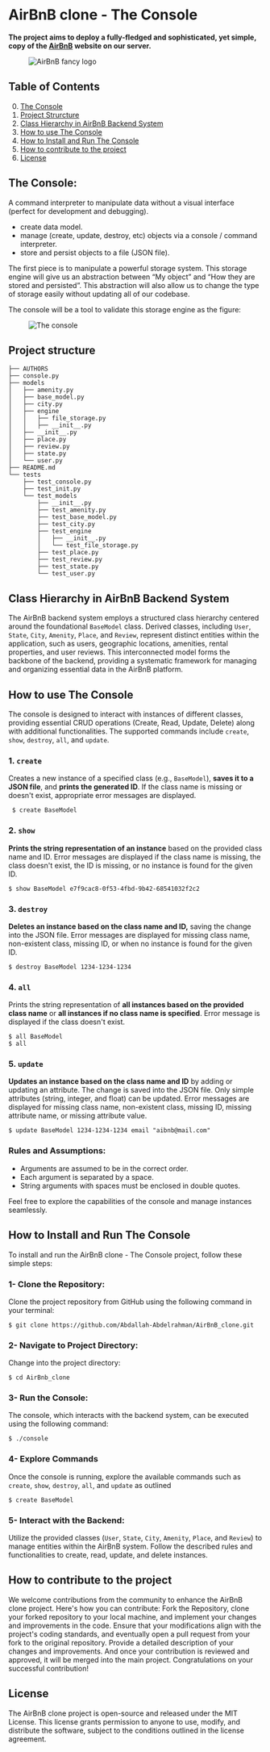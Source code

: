 # AirBnB clone - The Console

<b>The project aims to deploy a fully-fledged and sophisticated, yet simple, copy of the [AirBnB](https://www.airbnb.com/)
website on our server.</b>

<figure>
    <img src="https://drive.google.com/uc?export=view&id=1sWCzpc7sIY0VCsEOpQDmJPS5q7weRhj-" alt="AirBnB fancy logo">
</figure>

## Table of Contents 
0. [The Console](#the-console)
1. [Project Strurcture](#project-strurcture)
2. [Class Hierarchy in AirBnB Backend System](#class-hierarchy)
3. [How to use The Console](#how-to-use)
4. [How to Install and Run The Console](#how-to-install)
5. [How to contribute to the project](#how-to-contribute)
6. [License](#license)

<a name='the-console'></a>
## The Console: 

A command interpreter to manipulate data without a visual interface (perfect for development and debugging).<br />

+ create data model.
+ manage (create, update, destroy, etc) objects via a console / command interpreter.
+ store and persist objects to a file (JSON file).

The first piece is to manipulate a powerful storage system. This storage engine
will give us an abstraction between “My object” and “How they are stored and persisted”.
This abstraction will also allow us to change the type of storage easily without updating all of our codebase.<br />

The console will be a tool to validate this storage engine as the figure:

<figure>
    <img src="https://drive.google.com/uc?export=view&id=1Nq8qsHpLmrY6hihJdZaRTjoJWWnXWL6C" alt="The console">
</figure>

<a name='project-structure'></a>
## Project structure

```
├── AUTHORS
├── console.py
├── models
│   ├── amenity.py
│   ├── base_model.py
│   ├── city.py
│   ├── engine
│   │   ├── file_storage.py
│   │   ├── __init__.py
│   ├── __init__.py
│   ├── place.py
│   ├── review.py
│   ├── state.py
│   └── user.py
├── README.md
└── tests
    ├── test_console.py
    ├── test_init.py
    └── test_models
        ├── __init__.py
        ├── test_amenity.py
        ├── test_base_model.py
        ├── test_city.py
        ├── test_engine
        │   ├── __init__.py
        │   └── test_file_storage.py
        ├── test_place.py
        ├── test_review.py
        ├── test_state.py
        └── test_user.py
```


<a name='class-hierarchy'></a>
## Class Hierarchy in AirBnB Backend System
The AirBnB backend system employs a structured class hierarchy centered around the foundational `BaseModel` class. Derived classes, including `User`, `State`, `City`, `Amenity`, `Place`, and `Review`, represent distinct entities within the application, such as users, geographic locations, amenities, rental properties, and user reviews. This interconnected model forms the backbone of the backend, providing a systematic framework for managing and organizing essential data in the AirBnB platform.

<a name='how-to-use'></a>
## How to use The Console

The console is designed to interact with instances of different classes, providing essential CRUD operations (Create, Read, Update, Delete) along with additional functionalities. The supported commands include `create`, `show`, `destroy`, `all`, and `update`.


 ### 1. `create`

Creates a new instance of a specified class (e.g., `BaseModel`), **saves it to a JSON file**, and **prints the generated ID**. If the class name is missing or doesn't exist, appropriate error messages are displayed.

     $ create BaseModel


### 2. `show`

**Prints the string representation of an instance** based on the provided class name and ID. Error messages are displayed if the class name is missing, the class doesn't exist, the ID is missing, or no instance is found for the given ID.

    $ show BaseModel e7f9cac8-0f53-4fbd-9b42-68541032f2c2
    
### 3. `destroy`

**Deletes an instance based on the class name and ID,** saving the change into the JSON file. Error messages are displayed for missing class name, non-existent class, missing ID, or when no instance is found for the given ID.

    $ destroy BaseModel 1234-1234-1234

### 4. `all`

Prints the string representation of **all instances based on the provided class name** or **all instances if no class name is specified**. Error message is displayed if the class doesn't exist.

    $ all BaseModel
    $ all

### 5. `update`

**Updates an instance based on the class name and ID** by adding or updating an attribute. The change is saved into the JSON file. Only simple attributes (string, integer, and float) can be updated. Error messages are displayed for missing class name, non-existent class, missing ID, missing attribute name, or missing attribute value.

    $ update BaseModel 1234-1234-1234 email "aibnb@mail.com"

### Rules and Assumptions:

-   Arguments are assumed to be in the correct order.
-   Each argument is separated by a space.
-   String arguments with spaces must be enclosed in double quotes.

Feel free to explore the capabilities of the console and manage instances seamlessly.

<a name='how-to-install'></a>
## How to Install and Run The Console

To install and run the AirBnB clone - The Console project, follow these simple steps:

### 1- Clone the Repository:
Clone the project repository from GitHub using the following command in your terminal:

    $ git clone https://github.com/Abdallah-Abdelrahman/AirBnB_clone.git

### 2- Navigate to Project Directory:
Change into the project directory:

    $ cd AirBnb_clone
    
### 3- Run the Console:
The console, which interacts with the backend system, can be executed using the following command:

    $ ./console

### 4- Explore Commands
Once the console is running, explore the available commands such as `create`, `show`, `destroy`, `all`, and `update` as outlined

    $ create BaseModel

### 5- Interact with the Backend:
Utilize the provided classes (`User`, `State`, `City`, `Amenity`, `Place`, and `Review`) to manage entities within the AirBnB system. Follow the described rules and functionalities to create, read, update, and delete instances.

<a name='how-to-contribute'></a>
## How to contribute to the project

We welcome contributions from the community to enhance the AirBnB clone project. Here's how you can contribute:
Fork the Repository, clone your forked repository to your local machine, and implement your changes and improvements in the code. Ensure that your modifications align with the project's coding standards, and eventually open a pull request from your fork to the original repository. Provide a detailed description of your changes and improvements.
And once your contribution is reviewed and approved, it will be merged into the main project. Congratulations on your successful contribution!

<a name='license'></a>
## License 
The AirBnB clone project is open-source and released under the MIT License. This license grants permission to anyone to use, modify, and distribute the software, subject to the conditions outlined in the license agreement.
